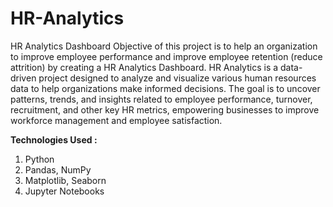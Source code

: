 # HR-Analytics
HR Analytics Dashboard
Objective of this project is to help an organization to improve employee performance and improve employee retention (reduce attrition) by creating a HR Analytics Dashboard.
HR Analytics is a data-driven project designed to analyze and visualize various human resources data to help organizations make informed decisions. The goal is to uncover patterns, trends, and insights related to employee performance, turnover, recruitment, and other key HR metrics, empowering businesses to improve workforce management and employee satisfaction.

**Technologies Used :**

1. Python
2. Pandas, NumPy
3. Matplotlib, Seaborn
4. Jupyter Notebooks
